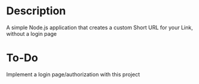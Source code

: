 # Description
A simple Node.js application that creates a custom Short URL for your Link, without a login page

# To-Do
Implement a login page/authorization with this project